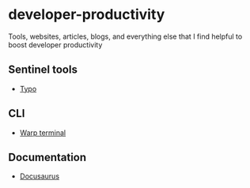# developer-productivity
Tools, websites, articles, blogs, and everything else that I find helpful to boost developer productivity

## Sentinel tools

- [Typo](https://typoapp.io/)

## CLI
- [Warp terminal](http://warp.dev)

## Documentation

- [Docusaurus](https://docusaurus.io/docs)
